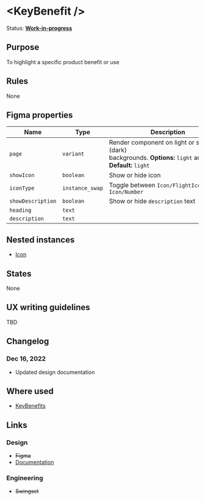 # \<KeyBenefit />

Status: **[Work-in-progress](/guides/can-i-use#work-in-progress)**

## Purpose

To highlight a specific product benefit or use

## Rules

None

## Figma properties

| Name              | Type            | Description                                                                                                     |
| ----------------- | --------------- | --------------------------------------------------------------------------------------------------------------- |
| `page`            | `variant`       | Render component on light or strong (dark) backgrounds. **Options:** `light` and `strong`. **Default:** `light` |
| `showIcon`        | `boolean`       | Show or hide icon                                                                                               |
| `iconType`        | `instance_swap` | Toggle between `Icon/FlightIcon` and `Icon/Number`                                                              |
| `showDescription` | `boolean`       | Show or hide `description` text                                                                                 |
| `heading`         | `text`          |                                                                                                                 |
| `description`     | `text`          |                                                                                                                 |

## Nested instances

- [Icon](/components/icon)

## States

None

## UX writing guidelines

TBD

## Changelog

### Dec 16, 2022

- Updated design documentation

## Where used

- [KeyBenefits](/component/key-benefits)

## Links

### Design

- ~~Figma~~
- [Documentation](/components/key-benefit)

### Engineering

- ~~Swingset~~
